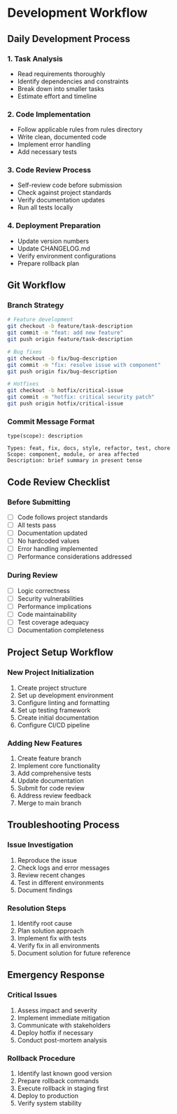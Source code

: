 # Development Workflow

## Daily Development Process

### 1. Task Analysis
- Read requirements thoroughly
- Identify dependencies and constraints
- Break down into smaller tasks
- Estimate effort and timeline

### 2. Code Implementation
- Follow applicable rules from rules directory
- Write clean, documented code
- Implement error handling
- Add necessary tests

### 3. Code Review Process
- Self-review code before submission
- Check against project standards
- Verify documentation updates
- Run all tests locally

### 4. Deployment Preparation
- Update version numbers
- Update CHANGELOG.md
- Verify environment configurations
- Prepare rollback plan

## Git Workflow

### Branch Strategy
```bash
# Feature development
git checkout -b feature/task-description
git commit -m "feat: add new feature"
git push origin feature/task-description

# Bug fixes
git checkout -b fix/bug-description
git commit -m "fix: resolve issue with component"
git push origin fix/bug-description

# Hotfixes
git checkout -b hotfix/critical-issue
git commit -m "hotfix: critical security patch"
git push origin hotfix/critical-issue
```

### Commit Message Format
```
type(scope): description

Types: feat, fix, docs, style, refactor, test, chore
Scope: component, module, or area affected
Description: brief summary in present tense
```

## Code Review Checklist

### Before Submitting
- [ ] Code follows project standards
- [ ] All tests pass
- [ ] Documentation updated
- [ ] No hardcoded values
- [ ] Error handling implemented
- [ ] Performance considerations addressed

### During Review
- [ ] Logic correctness
- [ ] Security vulnerabilities
- [ ] Performance implications
- [ ] Code maintainability
- [ ] Test coverage adequacy
- [ ] Documentation completeness

## Project Setup Workflow

### New Project Initialization
1. Create project structure
2. Set up development environment
3. Configure linting and formatting
4. Set up testing framework
5. Create initial documentation
6. Configure CI/CD pipeline

### Adding New Features
1. Create feature branch
2. Implement core functionality
3. Add comprehensive tests
4. Update documentation
5. Submit for code review
6. Address review feedback
7. Merge to main branch

## Troubleshooting Process

### Issue Investigation
1. Reproduce the issue
2. Check logs and error messages
3. Review recent changes
4. Test in different environments
5. Document findings

### Resolution Steps
1. Identify root cause
2. Plan solution approach
3. Implement fix with tests
4. Verify fix in all environments
5. Document solution for future reference

## Emergency Response

### Critical Issues
1. Assess impact and severity
2. Implement immediate mitigation
3. Communicate with stakeholders
4. Deploy hotfix if necessary
5. Conduct post-mortem analysis

### Rollback Procedure
1. Identify last known good version
2. Prepare rollback commands
3. Execute rollback in staging first
4. Deploy to production
5. Verify system stability

